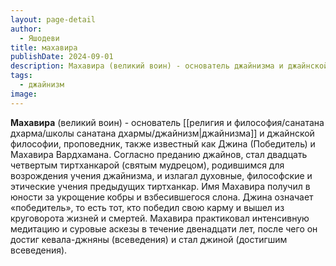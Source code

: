 ```yaml
---
layout: page-detail
author:
  - Яшодеви
title: махавира
publishDate: 2024-09-01
description: Махавира (великий воин) - основатель джайнизма и джайнской философии, проповедник, также известный как Джина (Победитель) и Махавира Вардхамана.
tags:
  - джайнизм
image:
---
```

**Махавира** (великий воин) - основатель [[религия и философия/санатана дхарма/школы санатана дхармы/джайнизм|джайнизма]] и джайнской философии, проповедник, также известный как Джина (Победитель) и Махавира Вардхамана. Согласно преданию джайнов, стал двадцать четвертым тиртханкарой (святым мудрецом), родившимся для возрождения учения джайнизма, и излагал духовные, философские и этические учения предыдущих тиртханкар. Имя Махавира получил в юности за укрощение кобры и взбесившегося слона. Джина означает «победитель», то есть тот, кто победил свою карму и вышел из круговорота жизней и смертей. Махавира практиковал интенсивную медитацию и суровые аскезы в течение двенадцати лет, после чего он достиг кевала-джняны (всеведения) и стал джиной (достигшим всеведения).

